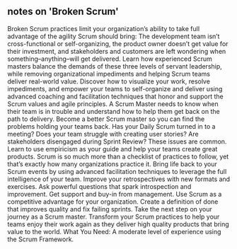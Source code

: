 ## notes on 'Broken Scrum'

Broken Scrum practices limit your organization’s ability to take full advantage of the agility Scrum should bring: The development team isn’t cross-functional or self-organizing, the product owner doesn’t get value for their investment, and stakeholders and customers are left wondering when something–anything–will get delivered. Learn how experienced Scrum masters balance the demands of these three levels of servant leadership, while removing organizational impediments and helping Scrum teams deliver real-world value. Discover how to visualize your work, resolve impediments, and empower your teams to self-organize and deliver using advanced coaching and facilitation techniques that honor and support the Scrum values and agile principles.
A Scrum Master needs to know when their team is in trouble and understand how to help them get back on the path to delivery. Become a better Scrum master so you can find the problems holding your teams back. Has your Daily Scrum turned in to a meeting? Does your team struggle with creating user stories? Are stakeholders disengaged during Sprint Review? These issues are common. Learn to use empiricism as your guide and help your teams create great products.
Scrum is so much more than a checklist of practices to follow, yet that’s exactly how many organizations practice it. Bring life back to your Scrum events by using advanced facilitation techniques to leverage the full intelligence of your team. Improve your retrospectives with new formats and exercises. Ask powerful questions that spark introspection and improvement. Get support and buy-in from management. Use Scrum as a competitive advantage for your organization. Create a definition of done that improves quality and fix failing sprints.
Take the next step on your journey as a Scrum master. Transform your Scrum practices to help your teams enjoy their work again as they deliver high quality products that bring value to the world.
What You Need:
A moderate level of experience using the Scrum Framework.
